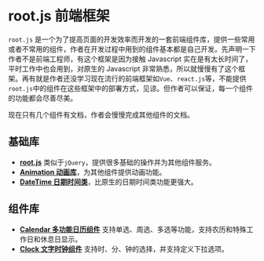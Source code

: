 # root.js 前端框架

`root.js` 是一个为了提高页面的开发效率而开发的一套前端组件库，提供一些常用或者不常用的组件，作者在开发过程中用到的组件基本都是自己开发。先声明一下作者不是前端工程师，有这个框架是因为接触 Javascript 实在是有太长时间了，平时工作中也会用到，对原生的 Javascript 非常熟悉，所以就慢慢有了这个框架。再有就是作者还没学习现在流行的前端框架如`Vue`、`react.js`等，不能提供`root.js`中的组件在这些框架中的部署方式，见谅。但作者可以保证，每一个组件的功能都会尽善尽美。

现在只有几个组件有文档，作者会慢慢完成其他组件的文档。

## 基础库

* [**root.js**](/root.js/root.md) 类似于`jQuery`，提供很多基础的操作并为其他组件服务。
* [**Animation 动画库**](/root.js/animation.md)，为其他组件提供动画功能。
* [**DateTime 日期时间类**](/root.js/datetime.md)，比原生的日期时间类功能更强大。


## 组件库

* [**Calendar 多功能日历组件**](/root.js/calendar.md) 支持单选、周选、多选等功能，支持农历和特殊工作日和休息日显示。
* [**Clock 文字时钟组件**](/root.js/clock.md) 支持时、分、钟的选择，并支持定义下拉选项。